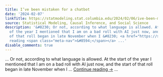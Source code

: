 ```yaml
---
title: I’ve been mistaken for a chatbot
date: '2024-02-07'
linkTitle: https://statmodeling.stat.columbia.edu/2024/02/06/ive-been-mistaken-for-a-chatbot/
source: Statistical Modeling, Causal Inference, and Social Science
description: '&#8230; Or not, according to what language is allowed. At the start
  of the year I mentioned that I am on a bad roll with AI just now, and the start
  of that roll began in late November when I &#8230; <a href="https://statmodeling.stat.columbia.edu/2024/02/06/ive-been-mistaken-for-a-chatbot/">Continue
  reading <span class="meta-nav">&#8594;</span></a> ...'
disable_comments: true
---
```

&#8230; Or not, according to what language is allowed. At the start of the year I mentioned that I am on a bad roll with AI just now, and the start of that roll began in late November when I &#8230; <a href="https://statmodeling.stat.columbia.edu/2024/02/06/ive-been-mistaken-for-a-chatbot/">Continue reading <span class="meta-nav">&#8594;</span></a> ...